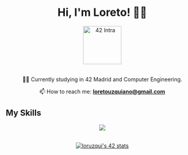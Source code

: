 <div align="center">
    <h1 align="center">Hi, I'm Loreto! 👋🏼</h1>
    <a href="https://intra.42.fr/">
        <img src="https://www.42madrid.com/wp-content/uploads/2020/05/42-Madrid-Quiz-1366x621.jpg" alt="42 Intra" width="100" />
    </a>
</div>

<br>
<div align="center">

👨‍💻 Currently studying in 42 Madrid and Computer Engineering.

📫 How to reach me: **loretouzquiano@gmail.com**
</div>

## My Skills

<p align="center">
  <a href="https://skillicons.dev">
    <img src="https://skillicons.dev/icons?i=java,c,scala,html,css,javascript,anaconda,androidstudio,postman,mysql,arduino,python,git,github,bash,linux,vscode,ps,markdown,latex,selenium" />
  </a>
</p>

<br>
<div align=center>
	<a href="https://github.com/oakoudad/badge42"><img src="https://badge.mediaplus.ma/starryblue/loruzqui" alt="loruzqui's 42 stats" /></a>
</div>
